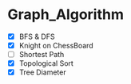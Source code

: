 # Graph_Algorithm

- [x]    BFS & DFS
- [x]    Knight on ChessBoard
- [ ]    Shortest Path
- [x]    Topological Sort
- [x]    Tree Diameter
